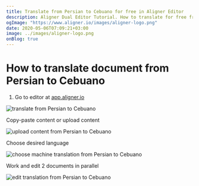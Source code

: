```yaml
---
title: Translate from Persian to Cebuano for free in Aligner Editor
description: Aligner Dual Editor Tutorial. How to translate for free from Persian to Cebuano. Aligner is multilingual document management platform. 
ogImage: "https://www.aligner.io/images/aligner-logo.png"
date: 2020-05-06T07:09:21+03:00
image: ../images/aligner-logo.png
onBlog: true
---
```


# How to translate document from Persian to Cebuano

1. Go to editor at [app.aligner.io](https://app.aligner.io "Aligner App web page")

![translate from Persian to Cebuano](../aligner-blank-editor.png "translate from Persian to Cebuano")

Copy-paste content or upload content

![upload content from Persian to Cebuano](../aligner-uploaded-document.png "upload content from Persian to Cebuano")

Choose desired language

![choose machine translation from Persian to Cebuano](../aligner-language-dropdown.png "choose machine translation from Persian to Cebuano")

Work and edit 2 documents in parallel

![edit translation from Persian to Cebuano](../aligner-double-sitded-editor.png "edit translation from Persian to Cebuano")

